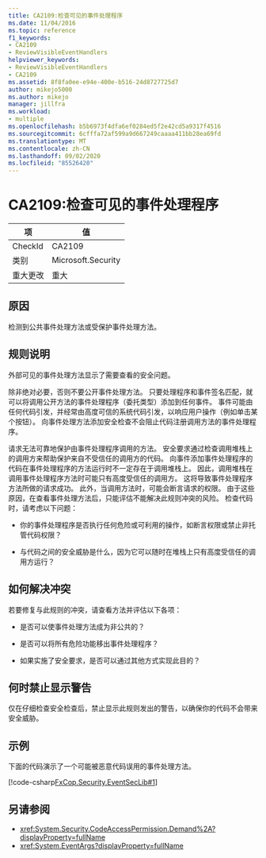 ```yaml
---
title: CA2109:检查可见的事件处理程序
ms.date: 11/04/2016
ms.topic: reference
f1_keywords:
- CA2109
- ReviewVisibleEventHandlers
helpviewer_keywords:
- ReviewVisibleEventHandlers
- CA2109
ms.assetid: 8f8fa0ee-e94e-400e-b516-24d8727725d7
author: mikejo5000
ms.author: mikejo
manager: jillfra
ms.workload:
- multiple
ms.openlocfilehash: b5b6973f4dfa6ef0284ed5f2e42cd5a9317f4516
ms.sourcegitcommit: 6cfffa72af599a9d667249caaaa411bb28ea69fd
ms.translationtype: MT
ms.contentlocale: zh-CN
ms.lasthandoff: 09/02/2020
ms.locfileid: "85526420"
---
```

# <a name="ca2109-review-visible-event-handlers"></a>CA2109:检查可见的事件处理程序

|项|值|
|-|-|
|CheckId|CA2109|
|类别|Microsoft.Security|
|重大更改|重大|

## <a name="cause"></a>原因
检测到公共事件处理方法或受保护事件处理方法。

## <a name="rule-description"></a>规则说明
外部可见的事件处理方法显示了需要查看的安全问题。

除非绝对必要，否则不要公开事件处理方法。 只要处理程序和事件签名匹配，就可以将调用公开方法的事件处理程序（委托类型）添加到任何事件。 事件可能由任何代码引发，并经常由高度可信的系统代码引发，以响应用户操作（例如单击某个按钮）。 向事件处理方法添加安全检查不会阻止代码注册调用方法的事件处理程序。

请求无法可靠地保护由事件处理程序调用的方法。 安全要求通过检查调用堆栈上的调用方来帮助保护来自不受信任的调用方的代码。 向事件添加事件处理程序的代码在事件处理程序的方法运行时不一定存在于调用堆栈上。 因此，调用堆栈在调用事件处理程序方法时可能只有高度受信任的调用方。 这将导致事件处理程序方法所做的请求成功。 此外，当调用方法时，可能会断言请求的权限。 由于这些原因，在查看事件处理方法后，只能评估不能解决此规则冲突的风险。 检查代码时，请考虑以下问题：

- 你的事件处理程序是否执行任何危险或可利用的操作，如断言权限或禁止非托管代码权限？

- 与代码之间的安全威胁是什么，因为它可以随时在堆栈上只有高度受信任的调用方运行？

## <a name="how-to-fix-violations"></a>如何解决冲突
若要修复与此规则的冲突，请查看方法并评估以下各项：

- 是否可以使事件处理方法成为非公共的？

- 是否可以将所有危险功能移出事件处理程序？

- 如果实施了安全要求，是否可以通过其他方式实现此目的？

## <a name="when-to-suppress-warnings"></a>何时禁止显示警告
仅在仔细检查安全检查后，禁止显示此规则发出的警告，以确保你的代码不会带来安全威胁。

## <a name="example"></a>示例
下面的代码演示了一个可能被恶意代码误用的事件处理方法。

[!code-csharp[FxCop.Security.EventSecLib#1](../code-quality/codesnippet/CSharp/ca2109-review-visible-event-handlers_1.cs)]

## <a name="see-also"></a>另请参阅

- <xref:System.Security.CodeAccessPermission.Demand%2A?displayProperty=fullName>
- <xref:System.EventArgs?displayProperty=fullName>
